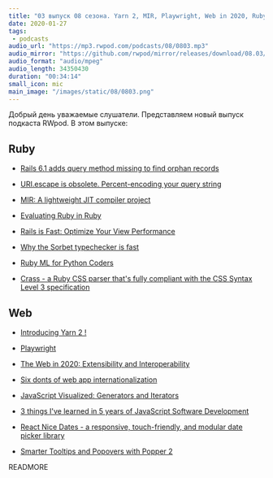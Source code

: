 ```yaml
---
title: "03 выпуск 08 сезона. Yarn 2, MIR, Playwright, Web in 2020, Ruby ML for Python Coders, React Nice Dates и прочее"
date: 2020-01-27
tags:
 - podcasts
audio_url: "https://mp3.rwpod.com/podcasts/08/0803.mp3"
audio_mirror: "https://github.com/rwpod/mirror/releases/download/08.03/0803.mp3"
audio_format: "audio/mpeg"
audio_length: 34350430
duration: "00:34:14"
small_icon: mic
main_image: "/images/static/08/0803.png"
---
```


Добрый день уважаемые слушатели. Представляем новый выпуск подкаста RWpod. В этом выпуске:

## Ruby

 - [Rails 6.1 adds query method missing to find orphan records](https://blog.saeloun.com/2020/01/21/rails-6-1-adds-query-method-missing-to-find-orphan-records)
 - [URI.escape is obsolete. Percent-encoding your query string](https://docs.knapsackpro.com/2020/uri-escape-is-obsolete-percent-encoding-your-query-string)
 - [MIR: A lightweight JIT compiler project](https://developers.redhat.com/blog/2020/01/20/mir-a-lightweight-jit-compiler-project/)
 - [Evaluating Ruby in Ruby](https://ilyabylich.svbtle.com/evaluating-ruby-in-ruby)

 - [Rails is Fast: Optimize Your View Performance](https://blog.appsignal.com/2020/01/22/rails-is-fast-optimize-your-view-performance.html)
 - [Why the Sorbet typechecker is fast](https://blog.nelhage.com/post/why-sorbet-is-fast/)
 - [Ruby ML for Python Coders](https://ankane.org/ruby-ml-for-python-coders)
 - [Crass - a Ruby CSS parser that's fully compliant with the CSS Syntax Level 3 specification](https://github.com/rgrove/crass)

## Web

 - [Introducing Yarn 2 !](https://dev.to/arcanis/introducing-yarn-2-4eh1)
 - [Playwright](https://css-tricks.com/playwright/)
 - [The Web in 2020: Extensibility and Interoperability](https://css-tricks.com/the-web-in-2020-extensibility-and-interoperability/)
 - [Six donts of web app internationalization](https://blog.sapegin.me/all/internationalization/)

 - [JavaScript Visualized: Generators and Iterators](https://dev.to/lydiahallie/javascript-visualized-generators-and-iterators-e36)
 - [3 things I've learned in 5 years of JavaScript Software Development](https://gist.github.com/chooie/7094d8340b673241ee203c944a29658d)
 - [React Nice Dates - a responsive, touch-friendly, and modular date picker library](https://reactnicedates.hernansartorio.com/)
 - [Smarter Tooltips and Popovers with Popper 2](https://dev.to/fezvrasta/smarter-tooltips-and-popovers-with-popper-2-44bh)


READMORE
